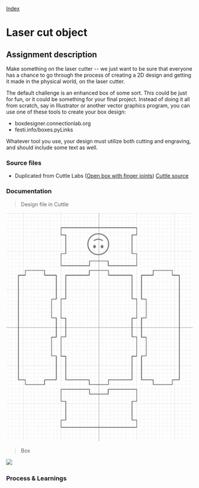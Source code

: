 [Index](index.html)

# Laser cut object

## Assignment description
Make something on the laser cutter -- we just want to be sure that everyone has a chance to go through the process of creating a 2D design and getting it made in the physical world, on the laser cutter.

The default challenge is an enhanced box of some sort. This could be just for fun, or it could be something for your final project. Instead of doing it all from scratch, say in Illustrator or another vector graphics program, you can use one of these tools to create your box design:
- boxdesigner.connectionlab.org
- festi.info/boxes.pyLinks

Whatever tool you use, your design must utilize both cutting and engraving, and should include some text as well.

### Source files
* Duplicated from Cuttle Labs ([Open box with finger joints](https://cuttle.xyz/@cuttle/Open-Box-with-Finger-Joints-D2ugGEvYUNfd)) [Cuttle source](https://cuttle.xyz/@tflo/Open-Box-with-Finger-Joints-oh2qPcIg7soZ) 

### Documentation
> Design file in Cuttle

![](./assets/06-00001.webp)

> Box

![](./assets/)

### Process & Learnings